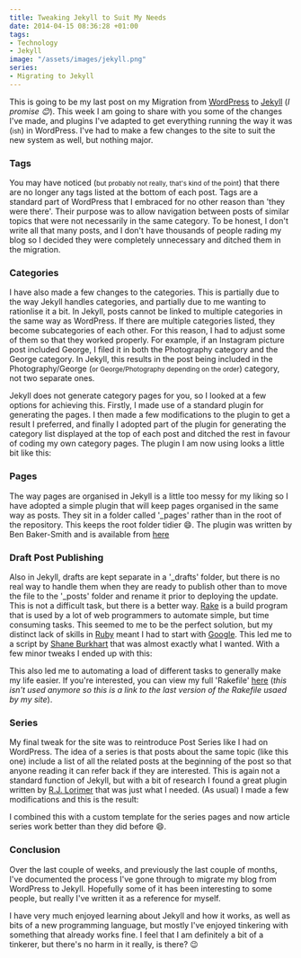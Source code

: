 ```yaml
---
title: Tweaking Jekyll to Suit My Needs
date: 2014-04-15 08:36:28 +01:00
tags:
- Technology
- Jekyll
image: "/assets/images/jekyll.png"
series:
- Migrating to Jekyll
---
```


This is going to be my last post on my Migration from [WordPress][wp] to [Jekyll][jk] 
(_I promise :blush:_). This week I am going to share with you some of the changes I've made, and
plugins I've adapted to get everything running the way it was (<small>ish</small>) in WordPress.
I've had to make a few changes to the site to suit the new system as well, but nothing major.

### Tags

You may have noticed (<small>but probably not really, that's kind of the point</small>) that there
are no longer any tags listed at the bottom of each post. Tags are a standard part of WordPress that
I embraced for no other reason than 'they were there'. Their purpose was to allow navigation between
posts of similar topics that were not necessarily in the same category. To be honest, I don't write
all that many posts, and I don't have thousands of people rading my blog so I decided they were
completely unnecessary and ditched them in the migration.

### Categories

I have also made a few changes to the categories. This is partially due to the way Jekyll handles
categories, and partially due to me wanting to rationlise it a bit. In Jekyll, posts cannot be linked
to multiple categories in the same way as WordPress. If there are multiple categories listed, they
become subcategories of each other. For this reason, I had to adjust some of them so that they
worked properly. For example, if an Instagram picture post included George, I filed it in both the
Photography category and the George category. In Jekyll, this results in the post being included in
the Photography/George (<small>or George/Photography depending on the order</small>) category, not
two separate ones.

Jekyll does not generate category pages for you, so I looked at a few options for achieving this.
Firstly, I made use of a standard plugin for generating the pages. I then made a few modifications
to the plugin to get a result I preferred, and finally I adopted part of the plugin for generating
the category list displayed at the top of each post and ditched the rest in favour of coding my own
category pages. The plugin I am now using looks a little bit like this:

<script src="https://gist.github.com/richardp2/8ac959cb93b6c716daa0f57513a99d00.js"></script>

### Pages

The way pages are organised in Jekyll is a little too messy for my liking so I have adopted a simple
plugin that will keep pages organised in the same way as posts. They sit in a folder called '_pages'
rather than in the root of the repository. This keeps the root folder tidier :smile:. The plugin was
written by Ben Baker-Smith and is available from [here][ppl]

### Draft Post Publishing

Also in Jekyll, drafts are kept separate in a '_drafts' folder, but there is no real way to handle 
them when they are ready to publish other than to move the file to the '_posts' folder and rename it
prior to deploying the update. This is not a difficult task, but there is a better way. [Rake][rk] 
is a build program that is used by a lot of web programmers to automate simple, but time consuming
tasks. This seemed to me to be the perfect solution, but my distinct lack of skills in [Ruby][rb] 
meant I had to start with [Google][gg]. This led me to a script by [Shane Burkhart][sb] that was
almost exactly what I wanted. With a few minor tweaks I ended up with this:

<script src="https://gist.github.com/richardp2/438a2dbb42b2d2b82d67638a833b37b9.js"></script>

This also led me to automating a load of different tasks to generally make my life easier. If you're
interested, you can view my full 'Rakefile' [here][myrk] (_this isn't used anymore so this is a link
to the last version of the Rakefile usaed by my site_).

### Series

My final tweak for the site was to reintroduce Post Series like I had on WordPress. The idea of a
series is that posts about the same topic (like this one) include a list of all the related posts at
the beginning of the post so that anyone reading it can refer back if they are interested. This is
again not a standard function of Jekyll, but with a bit of research I found a great plugin written
by [R.J. Lorimer][rjl] that was just what I needed. (As usual) I made a few modifications and this
is the result:

<script src="https://gist.github.com/richardp2/a1caf3b7875225850b0d34a48b85ac69.js"></script>

I combined this with a custom template for the series pages and now article series work better than
they did before :smile:. 

### Conclusion

Over the last couple of weeks, and previously the last couple of months, I've documented the process
I've gone through to migrate my blog from WordPress to Jekyll. Hopefully some of it has been
interesting to some people, but really I've written it as a reference for myself. 

I have very much enjoyed learning about Jekyll and how it works, as well as bits of a new
programming language, but mostly I've enjoyed tinkering with something that already works fine. I
feel that I am definitely a bit of a tinkerer, but there's no harm in it really, is there? :wink:

[wp]: //wordpress.org/ "WordPress &#8250; Blog Tool, Publishing Platform, and CMS"
[jk]: //jekyllrb.com/ "Jekyll &bull; Simple, blog-aware, static sites"
[rk]: //rake.rubyforge.org/ "Rake -- Ruby Make"
[rb]: //ruby-lang.org/ "Ruby Programming Language"
[gg]: //google.co.uk/ "Google"
[sb]: //www.shaneburkhart.me/ "Shane Burkhart"
[rjl]: //realjenius.com/ "Real Jenius"
[ppl]: //github.com/bbakersmith/jekyll-pages-directory "Jekyll Pages Plugin"
[myrk]: //github.com/richardp2/richardp2.github.io/blob/76db932f917ab1e3790d932ec22e00851e20d11f/Rakefile "My Old Rakefile Source"
